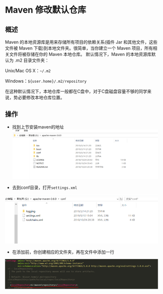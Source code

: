 # Maven 修改默认仓库

## 概述

Maven 的本地资源库是用来存储所有项目的依赖关系(插件 Jar 和其他文件，这些文件被 Maven 下载)到本地文件夹。很简单，当你建立一个 Maven 项目，所有相关文件将被存储在你的 Maven 本地仓库。
默认情况下，Maven 的本地资源库默认为 .m2 目录文件夹：

Unix/Mac OS X：```~/.m2```

Windows：```${user.home}/.m2/repository```

在这种默认情况下，本地仓库一般都在C盘中，对于C盘磁盘容量不够的同学来说，势必要修改本地仓库位置。

## 操作

- 找到上节安装maven的地址
![maven解压](/maven/unzipmaven.PNG)

- 去到conf目录，打开```settings.xml```

![maven更换仓库](/maven/change.PNG)

- 在添加前，你创建相应的文件夹，再在文件中添加一行

![maven更换仓库](/maven/change1.PNG)
